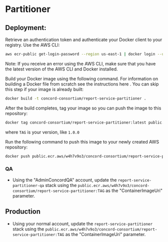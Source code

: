 # Partitioner

## Deployment:

Retrieve an authentication token and authenticate your Docker client to your registry. Use the AWS CLI:

```bash
aws ecr-public get-login-password --region us-east-1 | docker login --username AWS --password-stdin public.ecr.aws/w4h7v9o3
```

Note: If you receive an error using the AWS CLI, make sure that you have the latest version of the AWS CLI and Docker installed.

Build your Docker image using the following command. For information on building a Docker file from scratch see the instructions here . You can skip this step if your image is already built:

```bash
docker build -t concord-consortium/report-service-partitioner .
```

After the build completes, tag your image so you can push the image to this repository:

```bash
docker tag concord-consortium/report-service-partitioner:latest public.ecr.aws/w4h7v9o3/concord-consortium/report-service-partitioner:TAG
```

where `TAG` is your version, like `1.0.0`

Run the following command to push this image to your newly created AWS repository:

```bash
docker push public.ecr.aws/w4h7v9o3/concord-consortium/report-service-partitioner:TAG
```

### QA

- Using the "AdminConcordQA" account, update the `report-service-partitioner-qa` stack using the `public.ecr.aws/w4h7v9o3/concord-consortium/report-service-partitioner:TAG` as the "ContainerImageUri" parameter.

## Production

- Using your normal account, update the `report-service-partitioner` stack using the `public.ecr.aws/w4h7v9o3/concord-consortium/report-service-partitioner:TAG` as the "ContainerImageUri" parameter.
